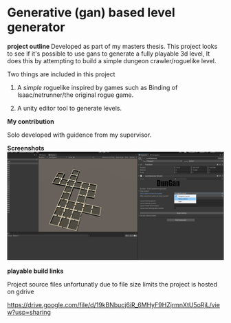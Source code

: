# Generative (gan) based level generator

<b> project outline </b>
Developed as part of my masters thesis. 
This project looks to see if it's possible to use gans to generate a fully playable 3d level, It does this by attempting to build a simple dungeon crawler/roguelike level.

Two things are included in this project 

1) A *simple* roguelike inspired by games such as Binding of Isaac/netrunner/the original rogue game.

2) A unity editor tool to generate levels.

<b> My contribution</b>

Solo developed with guidence from my supervisor.

<b>Screenshots</b>
<img  src="main.PNG">


<b>playable build links</b>


Project source files unfortunatly due to file size limits the project is hosted on gdrive

https://drive.google.com/file/d/19kBNbucj6iR_6MHyF9HZjrmnXtU5oRjL/view?usp=sharing
<br>